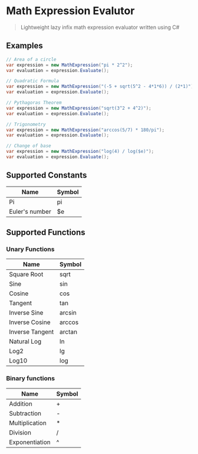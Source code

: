 # Math Expression Evalutor
> Lightweight lazy infix math expression evaluator written using C#

## Examples

``` c#
// Area of a circle
var expression = new MathExpression("pi * 2^2");
var evaluation = expression.Evaluate();
```

``` c#
// Quadratic Formula
var expression = new MathExpression("(-5 + sqrt(5^2 - 4*1*6)) / (2*1)");
var evaluation = expression.Evaluate();
```

``` c#
// Pythagoras Theorem
var expression = new MathExpression("sqrt(3^2 + 4^2)");
var evaluation = expression.Evaluate();
```

``` c#
// Trigonometry
var expression = new MathExpression("arccos(5/7) * 180/pi");
var evaluation = expression.Evaluate();
```

``` c#
// Change of base
var expression = new MathExpression("log(4) / log($e)");
var evaluation = expression.Evaluate();
```

## Supported Constants
| Name           | Symbol |
|----------------|--------|
| Pi             | pi     |
| Euler's number | $e     |

## Supported Functions
### Unary Functions
| Name            | Symbol |
|-----------------|--------|
| Square Root     | sqrt   |
| Sine            | sin    |
| Cosine          | cos    |
| Tangent         | tan    |
| Inverse Sine    | arcsin |
| Inverse Cosine  | arccos |
| Inverse Tangent | arctan |
| Natural Log     | ln     |
| Log2            | lg     |
| Log10           | log    |

### Binary functions
| Name           | Symbol |
|----------------|--------|
| Addition       |    +   |
| Subtraction    |    -   |
| Multiplication |    *   |
| Division       |    /   |
| Exponentiation |    ^   |
